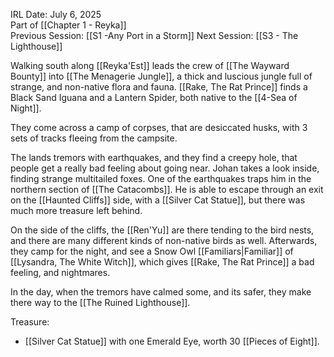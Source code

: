 IRL Date: July 6, 2025 <br>Part of [[Chapter 1 - Reyka]]<br>Previous Session: [[S1 -Any Port in a Storm]] Next Session: [[S3 - The Lighthouse]]

Walking south along [[Reyka'Est]] leads the crew of [[The Wayward Bounty]] into [[The Menagerie Jungle]], a thick and luscious jungle full of strange, and non-native flora and fauna.  [[Rake, The Rat Prince]] finds a Black Sand Iguana and a Lantern Spider, both native to the [[4-Sea of Night]].

They come across a camp of corpses, that are desiccated husks, with 3 sets of tracks fleeing from the campsite.  

The lands tremors with earthquakes, and they find a creepy hole, that people get a really bad feeling about going near.  Johan takes a look inside, finding strange multitailed foxes.  One of the earthquakes traps him in the northern section of [[The Catacombs]].  He is able to escape through an exit on the [[Haunted Cliffs]] side, with a [[Silver Cat Statue]], but there was much more treasure left behind.

On the side of the cliffs, the [[Ren'Yu]] are there tending to the bird nests, and there are many different kinds of non-native birds as well.  Afterwards, they camp for the night, and see a Snow Owl [[Familiars|Familiar]] of [[Lysandra, The White Witch]], which gives [[Rake, The Rat Prince]] a bad feeling, and nightmares.

In the day, when the tremors have calmed some, and its safer, they make there way to the [[The Ruined Lighthouse]]. 

Treasure:
- [[Silver Cat Statue]] with one Emerald Eye, worth 30 [[Pieces of Eight]].